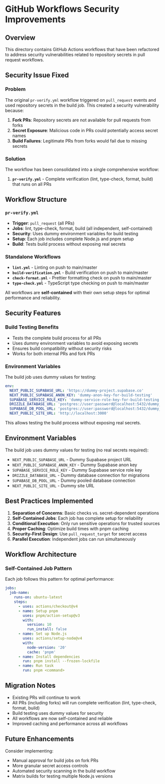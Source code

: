# GitHub Workflows Security Improvements

## Overview

This directory contains GitHub Actions workflows that have been refactored to address security vulnerabilities related to repository secrets in pull request workflows.

## Security Issue Fixed

### Problem

The original `pr-verify.yml` workflow triggered on `pull_request` events and used repository secrets in the build job. This created a security vulnerability because:

1. **Fork PRs**: Repository secrets are not available for pull requests from forks
2. **Secret Exposure**: Malicious code in PRs could potentially access secret names
3. **Build Failures**: Legitimate PRs from forks would fail due to missing secrets

### Solution

The workflow has been consolidated into a single comprehensive workflow:

1. **`pr-verify.yml`** - Complete verification (lint, type-check, format, build) that runs on all PRs

## Workflow Structure

### `pr-verify.yml`

- **Trigger**: `pull_request` (all PRs)
- **Jobs**: lint, type-check, format, build (all independent, self-contained)
- **Security**: Uses dummy environment variables for build testing
- **Setup**: Each job includes complete Node.js and pnpm setup
- **Build**: Tests build process without exposing real secrets

### Standalone Workflows

- **`lint.yml`** - Linting on push to main/master
- **`build-verification.yml`** - Build verification on push to main/master
- **`check-format.yml`** - Prettier formatting check on push to main/master
- **`type-check.yml`** - TypeScript type checking on push to main/master

All workflows are **self-contained** with their own setup steps for optimal performance and reliability.

## Security Features

### Build Testing Benefits

- Tests the complete build process for all PRs
- Uses dummy environment variables to avoid exposing secrets
- Ensures build compatibility without security risks
- Works for both internal PRs and fork PRs

### Environment Variables

The build job uses dummy values for testing:

```yaml
env:
  NEXT_PUBLIC_SUPABASE_URL: 'https://dummy-project.supabase.co'
  NEXT_PUBLIC_SUPABASE_ANON_KEY: 'dummy-anon-key-for-build-testing'
  SUPABASE_SERVICE_ROLE_KEY: 'dummy-service-role-key-for-build-testing'
  DRIZZLE_DATABASE_URL: 'postgres://user:password@localhost:5432/dummy_db'
  SUPABASE_DB_POOL_URL: 'postgres://user:password@localhost:5432/dummy_db_pool'
  NEXT_PUBLIC_SITE_URL: 'http://localhost:3000'
```

This allows testing the build process without exposing real secrets.

## Environment Variables

The build job uses dummy values for testing (no real secrets required):

- `NEXT_PUBLIC_SUPABASE_URL` - Dummy Supabase project URL
- `NEXT_PUBLIC_SUPABASE_ANON_KEY` - Dummy Supabase anon key
- `SUPABASE_SERVICE_ROLE_KEY` - Dummy Supabase service role key
- `DRIZZLE_DATABASE_URL` - Dummy database connection for migrations
- `SUPABASE_DB_POOL_URL` - Dummy pooled database connection
- `NEXT_PUBLIC_SITE_URL` - Dummy site URL

## Best Practices Implemented

1. **Separation of Concerns**: Basic checks vs. secret-dependent operations
2. **Self-Contained Jobs**: Each job has complete setup for reliability
3. **Conditional Execution**: Only run sensitive operations for trusted sources
4. **Proper Caching**: Optimize build times with pnpm caching
5. **Security-First Design**: Use `pull_request_target` for secret access
6. **Parallel Execution**: Independent jobs can run simultaneously

## Workflow Architecture

### Self-Contained Job Pattern

Each job follows this pattern for optimal performance:

```yaml
jobs:
  job-name:
    runs-on: ubuntu-latest
    steps:
      - uses: actions/checkout@v4
      - name: Setup pnpm
        uses: pnpm/action-setup@v3
        with:
          version: 10
          run_install: false
      - name: Set up Node.js
        uses: actions/setup-node@v4
        with:
          node-version: '20'
          cache: 'pnpm'
      - name: Install dependencies
        run: pnpm install --frozen-lockfile
      - name: Run task
        run: pnpm <command>
```

## Migration Notes

- Existing PRs will continue to work
- All PRs (including forks) will run complete verification (lint, type-check, format, build)
- Build testing uses dummy values for security
- All workflows are now self-contained and reliable
- Improved caching and performance across all workflows

## Future Enhancements

Consider implementing:

- Manual approval for build jobs on fork PRs
- More granular secret access controls
- Automated security scanning in the build workflow
- Matrix builds for testing multiple Node.js versions

